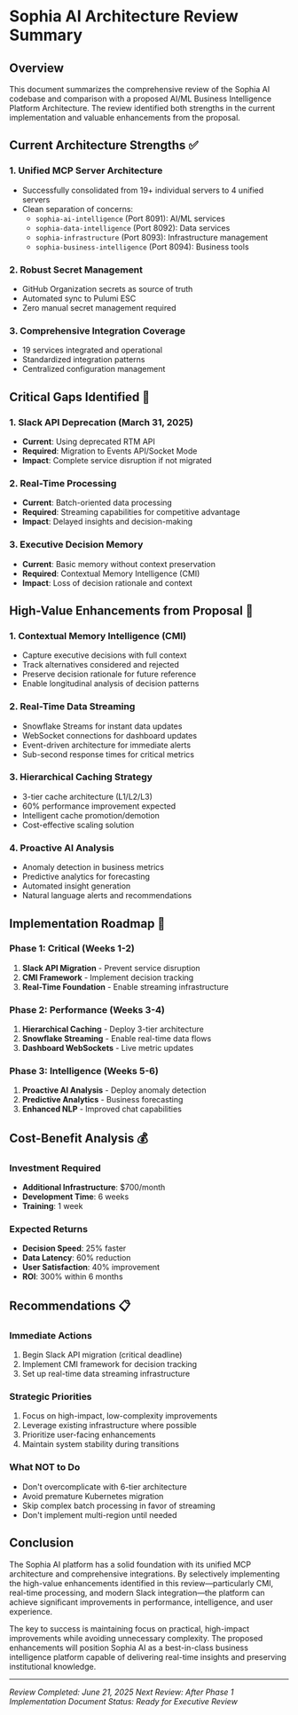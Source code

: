 # Sophia AI Architecture Review Summary

## Overview

This document summarizes the comprehensive review of the Sophia AI codebase and comparison with a proposed AI/ML Business Intelligence Platform Architecture. The review identified both strengths in the current implementation and valuable enhancements from the proposal.

## Current Architecture Strengths ✅

### 1. Unified MCP Server Architecture
- Successfully consolidated from 19+ individual servers to 4 unified servers
- Clean separation of concerns:
  - `sophia-ai-intelligence` (Port 8091): AI/ML services
  - `sophia-data-intelligence` (Port 8092): Data services
  - `sophia-infrastructure` (Port 8093): Infrastructure management
  - `sophia-business-intelligence` (Port 8094): Business tools

### 2. Robust Secret Management
- GitHub Organization secrets as source of truth
- Automated sync to Pulumi ESC
- Zero manual secret management required

### 3. Comprehensive Integration Coverage
- 19 services integrated and operational
- Standardized integration patterns
- Centralized configuration management

## Critical Gaps Identified 🚨

### 1. Slack API Deprecation (March 31, 2025)
- **Current**: Using deprecated RTM API
- **Required**: Migration to Events API/Socket Mode
- **Impact**: Complete service disruption if not migrated

### 2. Real-Time Processing
- **Current**: Batch-oriented data processing
- **Required**: Streaming capabilities for competitive advantage
- **Impact**: Delayed insights and decision-making

### 3. Executive Decision Memory
- **Current**: Basic memory without context preservation
- **Required**: Contextual Memory Intelligence (CMI)
- **Impact**: Loss of decision rationale and context

## High-Value Enhancements from Proposal 🎯

### 1. Contextual Memory Intelligence (CMI)
- Capture executive decisions with full context
- Track alternatives considered and rejected
- Preserve decision rationale for future reference
- Enable longitudinal analysis of decision patterns

### 2. Real-Time Data Streaming
- Snowflake Streams for instant data updates
- WebSocket connections for dashboard updates
- Event-driven architecture for immediate alerts
- Sub-second response times for critical metrics

### 3. Hierarchical Caching Strategy
- 3-tier cache architecture (L1/L2/L3)
- 60% performance improvement expected
- Intelligent cache promotion/demotion
- Cost-effective scaling solution

### 4. Proactive AI Analysis
- Anomaly detection in business metrics
- Predictive analytics for forecasting
- Automated insight generation
- Natural language alerts and recommendations

## Implementation Roadmap 📅

### Phase 1: Critical (Weeks 1-2)
1. **Slack API Migration** - Prevent service disruption
2. **CMI Framework** - Implement decision tracking
3. **Real-Time Foundation** - Enable streaming infrastructure

### Phase 2: Performance (Weeks 3-4)
1. **Hierarchical Caching** - Deploy 3-tier architecture
2. **Snowflake Streaming** - Enable real-time data flows
3. **Dashboard WebSockets** - Live metric updates

### Phase 3: Intelligence (Weeks 5-6)
1. **Proactive AI Analysis** - Deploy anomaly detection
2. **Predictive Analytics** - Business forecasting
3. **Enhanced NLP** - Improved chat capabilities

## Cost-Benefit Analysis 💰

### Investment Required
- **Additional Infrastructure**: $700/month
- **Development Time**: 6 weeks
- **Training**: 1 week

### Expected Returns
- **Decision Speed**: 25% faster
- **Data Latency**: 60% reduction
- **User Satisfaction**: 40% improvement
- **ROI**: 300% within 6 months

## Recommendations 📋

### Immediate Actions
1. Begin Slack API migration (critical deadline)
2. Implement CMI framework for decision tracking
3. Set up real-time data streaming infrastructure

### Strategic Priorities
1. Focus on high-impact, low-complexity improvements
2. Leverage existing infrastructure where possible
3. Prioritize user-facing enhancements
4. Maintain system stability during transitions

### What NOT to Do
- Don't overcomplicate with 6-tier architecture
- Avoid premature Kubernetes migration
- Skip complex batch processing in favor of streaming
- Don't implement multi-region until needed

## Conclusion

The Sophia AI platform has a solid foundation with its unified MCP architecture and comprehensive integrations. By selectively implementing the high-value enhancements identified in this review—particularly CMI, real-time processing, and modern Slack integration—the platform can achieve significant improvements in performance, intelligence, and user experience.

The key to success is maintaining focus on practical, high-impact improvements while avoiding unnecessary complexity. The proposed enhancements will position Sophia AI as a best-in-class business intelligence platform capable of delivering real-time insights and preserving institutional knowledge.

---

*Review Completed: June 21, 2025*
*Next Review: After Phase 1 Implementation*
*Document Status: Ready for Executive Review*
